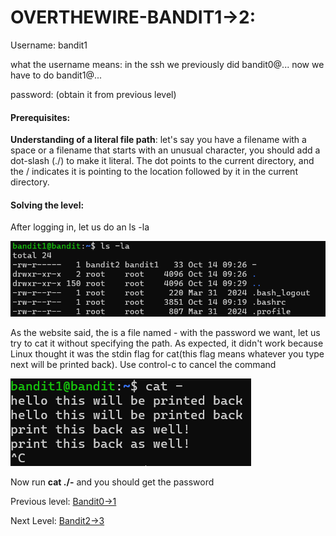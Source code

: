 # OVERTHEWIRE-BANDIT1->2:







Username: bandit1



what the username means: in the ssh we previously did bandit0@... now we have to do bandit1@...



password: <Redacted>(obtain it from previous level)



#### Prerequisites:



**Understanding of a literal file path**: let's say you have a filename with a space or a filename that starts with an unusual character, you should add a dot-slash (./) to make it literal. The dot points to the current directory, and the / indicates it is pointing to the location followed by it in the current directory.



#### Solving the level: 



After logging in, let us do an ls -la



![Image couldn't load](images/Screenshot-Bandit1-0.png)





As the website said, the is a file named - with the password we want, let us try to cat it without specifying the path. As expected, it didn't work because Linux thought it was the stdin flag for cat(this flag means whatever you type next will be printed back). Use control-c to cancel the command 







![Image couldn't load](images/Screenshot-Bandit1-1.png)







Now run **cat ./-** and you should get the password





Previous level: [Bandit0->1](../Bandit0-1/writeup.md.md)



Next Level: [Bandit2->3](../Bandit2/writeup.md.md)

